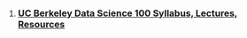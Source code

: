 1. ### [UC Berkeley Data Science 100 Syllabus, Lectures, Resources](http://www.ds100.org/sp17/syllabus)
